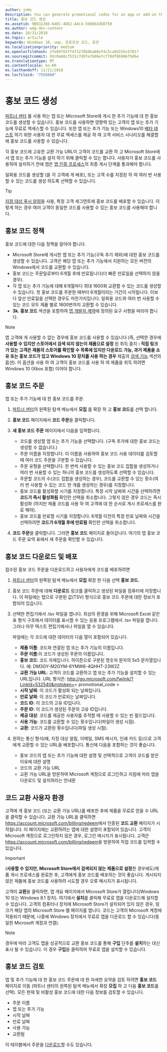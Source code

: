 ```yaml
---
author: jnHs
Description: You can generate promotional codes for an app or add-on that you have published in the Microsoft Store.
title: 홍보 코드 생성
ms.assetid: 9B632266-64EC-4D62-A4C4-55B6643D8750
ms.author: wdg-dev-content
ms.date: 10/31/2018
ms.topic: article
keywords: Windows 10, uwp, 프로모션 코드, 토큰
ms.localizationpriority: medium
ms.openlocfilehash: 2fe89f65ff4f3278b0ba88ef4c5ca9d22bc67817
ms.sourcegitcommit: 93c0a60cf531c7d9fe7b00e7cf78df86906f9d6e
ms.translationtype: MT
ms.contentlocale: ko-KR
ms.lasthandoff: 11/21/2018
ms.locfileid: "7555668"
---
```

# <a name="generate-promotional-codes"></a>홍보 코드 생성


[파트너 센터](https://partner.microsoft.com/dashboard) 를 사용 하는 앱 또는 Microsoft Store에 게시 한 추가 기능에 대 한 홍보 코드를 생성할 수 있습니다. 홍보 코드를 사용하면 영향력 있는 고객이 앱 또는 추가 기능에 무료로 액세스할 수 있습니다. 또한 앱 또는 추가 기능 또는 Windows10 [베타 테스트](beta-testing-and-targeted-distribution.md) 하기 위한 사용자 대 한 무료 액세스를 제공 하 여 고객 서비스 시나리오를 해결할에 홍보 코드를 사용할 수 있습니다. 

각 홍보 코드에 고유한 교환 가능 URL이 고객이 코드를 교환 하 고 Microsoft Store에서 앱 또는 추가 기능을 설치 하기 위해 클릭할 수 있는 합니다.  사용자가 홍보 코드를 사용하여 설치하기 전에 앱은 [앱 인증 프로세스](the-app-certification-process.md)의 최종 게시 단계를 통과해야 합니다.

일회용 코드를 생성할 (을 각 고객에 게 배포), 또는 고객 수를 지정된 하 여 여러 번 사용할 수 있는 코드를 생성 하도록 선택할 수 있습니다.

> [!TIP]
> [지정 대상 푸시 알림](send-push-notifications-to-your-apps-customers.md)을 사용, 특정 고객 세그먼트에 홍보 코드를 배포할 수 있습니다. 이렇게 하는 경우 여러 고객이 동일한 코드를 사용할 수 있는 홍보 코드를 사용해야 합니다.


## <a name="promotional-code-policies"></a>홍보 코드 정책

홍보 코드에 대한 다음 정책을 알아야 합니다.

-   Microsoft Store에 게시한 앱 또는 추가 기능(구독 추가 제외)에 대한 홍보 코드를 생성할 수 있습니다. 고객은 해당 앱 또는 추가 기능에서 지원하는 모든 버전의 Windows에서 코드를 교환할 수 있습니다.
-   홍보 코드는 주문일로부터 6개월 후에 만료됩니다(더 빠른 만료일을 선택하지 않을 경우).
-   각 앱 또는 추가 기능에 대해 6개월마다 최대 1600회 교환할 수 있는 코드를 생성할 수 있습니다. 첫 홍보 코드를 주문한 때부터 6개월이라는 기간이 시작됩니다. 이보다 앞선 만료일을 선택한 경우도 마찬가지입니다. 일회용 코드와 여러 번 사용할 수 있는 코드 모두 제품 별로 1600번까지 교환할 수 있습니다.
-   **3k. 홍보 코드** 섹션을 포함하여 [앱 개발자 계약](https://docs.microsoft.com/legal/windows/agreements/app-developer-agreement)에 정의된 요구 사항을 따라야 합니다.

> [!NOTE]
> 앱 고객에 게 사용할 수 없는 경우에 홍보 코드를 사용할 수 있습니다 (즉, 선택한 경우에 **사용할 수 있지만 스토어에서 검색 되지 않는이 제품으로 설정** 된 취득 중지 **: 직접 링크가 있는 고객은 제품의 스토어를 확인할 수 목록에 있지만 다운로드 가능, 과거 제품을 소유 또는 홍보 코드가 있고 Windows 10 장치를 사용 하는 경우** 제출의 [검색 기능](choose-visibility-options.md#discoverability) 섹션의 옵션). 이 옵션을 사용 하 여 고객이 홍보 코드를 사용 하 여 제품을 취득 하려면 Windows 10 (Xbox 포함) 이어야 합니다.


## <a name="order-promotional-codes"></a>홍보 코드 주문

앱 또는 추가 기능에 대 한 홍보 코드를 주문.

1.  [파트너 센터](https://partner.microsoft.com/dashboard)의 왼쪽된 탐색 메뉴에서 **모집** 를 확장 하 고 **홍보 코드**를 선택 합니다.

2.   **홍보 코드** 페이지에서 **코드 주문**을 클릭합니다.

3.  **새 홍보 코드 주문** 페이지에서 다음을 입력합니다.
    -   코드를 생성할 앱 또는 추가 기능을 선택합니다. (구독 추가에 대한 홍보 코드는 생성할 수 없습니다.)
    -   주문 이름을 지정합니다. 이 이름을 사용하여 홍보 코드 사용 데이터를 검토할 때 여러 코드 주문을 구분할 수 있습니다.
    -   주문 유형을 선택합니다. 한 번씩 사용할 수 있는 홍보 코드 집합을 생성하거나 여러 번 사용할 수 있는 하나의 홍보 코드를 생성하도록 선택할 수 있습니다.
    -   주문할 코드의 수(코드 집합을 생성하는 경우), 코드를 교환할 수 있는 횟수(여러 번 사용할 수 있는 코드 한 개를 생성하는 경우)를 지정합니다.
    -   홍보 코드를 활성화할 시기를 지정합니다. 특정 시작 날짜와 시간을 선택하려면 **코드가 즉시 활성화됨** 확인란 선택을 취소합니다. 그렇지 않은 경우 코드는 즉시 활성화 (하지만 제품 코드를 사용 하 여 고객에 대 한 순서로 게시 프로세스를 완료 해야).
    -   홍보 코드를 만료할 시기를 지정합니다. 6개월 이전의 특정 만료 날짜와 시간을 선택하려면 **코드가 6개월 후에 만료됨** 확인란 선택을 취소합니다.

4.  **코드 주문**을 클릭합니다. 그러면 **홍보 코드** 페이지로 돌아갑니다. 여기의 앱 홍보 코드 주문 요약 표에서 새 주문을 확인할 수 있습니다.


## <a name="download-and-distribute-promotional-codes"></a>홍보 코드 다운로드 및 배포

접수된 홍보 코드 주문을 다운로드하고 사용자에게 코드를 배포하려면

1.  [파트너 센터](https://partner.microsoft.com/dashboard)의 왼쪽된 탐색 메뉴에서 **모집** 확장 한 다음 선택 **홍보 코드.**
2.  홍보 코드 주문에 대해 **다운로드** 링크를 클릭하고 생성된 파일을 컴퓨터에 저장합니다. 이 파일에는 탭으로 구분된 값(TSV) 형식으로 홍보 코드 주문에 대한 정보가 포함되어 있습니다.
3.  선택한 편집기에서 .tsv 파일을 엽니다. 최상의 환경을 위해 Microsoft Excel 같은 표 형식 구조에서 데이터를 표시할 수 있는 응용 프로그램에서 .tsv 파일을 엽니다. 그러나 아무 텍스트 편집기에서나 파일을 열 수 있습니다.

    파일에는 각 코드에 대한 데이터의 다음 열이 포함되어 있습니다.

    -   **제품 이름**: 코드와 연결된 앱 또는 추가 기능의 이름입니다.
    -   **주문 이름**:이 코드가 생성된 주문의 이름입니다.
    -   **홍보 코드**: 코드 자체입니다. 하이픈으로 구분된 영숫자 문자의 5x5 문자열입니다. 예: DM3GY-M2GYM-6YMW6-4QHHT-23W2Z
    -   **교환 가능 URL**: 고객이 코드를 교환하고 앱 또는 추가 기능을 설치할 수 있는 URL입니다. URL 형식은: http://go.microsoft.com/fwlink/?LinkId=532540&mstoken=&lt; promotional_code >
    -   **시작 날짜**: 이 코드가 활성화 되는 날짜입니다.
    -   **만료 날짜**: 이 코드가 만료되는 날짜입니다.
    -   **코드 ID**: 이 코드의 고유 ID입니다.
    -   **주문 ID**: 이 코드가 생성된 주문의 고유 ID입니다.
    -   **제공 대상**: 코드를 제공한 사용자를 추적할 때 사용할 수 있는 빈 필드입니다.
    -   **사용 가능**: 코드를 교환할 수 있는 횟수입니다(파일이 생성 시점).
    -   **교환**: 코드가 교환된 횟수입니다(파일 생성 시점).

4.  원하는 통신 형식(예, 지정 대상 알림, 이메일, SMS 메시지, 인쇄 카드 등)으로 고객에게 교환할 수 있는 URL을 배포합니다. 통신에 다음을 포함하는 것이 좋습니다.
    -   홍보 코드의 앱 또는 추가 기능에 대한 설명 및 선택적으로 고객이 코드를 받은 이유에 대한 설명
    -   코드의 교환 가능 URL
    -   교환 가능 URL을 방문하여 Microsoft 계정으로 로그인하고 지침에 따라 앱을 다운로드 및 설치하라는 안내문


## <a name="code-redemption-user-experience"></a>코드 교환 사용자 환경

고객에 게 홍보 코드 (또는 교환 가능 URL)를 배포한 후에 제품을 무료로 얻을 수 URL을 클릭할 수 있습니다. 교환 가능 URL을 클릭하면 <https://account.microsoft.com/billing/redeem>에서 인증된 **코드 교환** 페이지가 시작됩니다. 이 페이지에는 교환하려는 앱에 대한 설명이 포함되어 있습니다. 고객이 Microsoft 계정으로 로그인하지 않은 경우, 로그인 메시지가 표시됩니다. 고객은 <https://account.microsoft.com/billing/redeem>을 방문하여 직접 코드를 입력할 수 있습니다.

> [!IMPORTANT]
> (**사용할 수 있지만, Microsoft Store에서 검색되지 않는 제품으로 설정**한 경우에도)제품 게시 프로세스를 완료한 후, 고객에게 홍보 코드를 배포하는 것이 좋습니다. 게시되지 않은 제품에 홍보 코드를 사용하려 시도할 경우 오류 메시지가 표시됩니다.

고객이 **교환**을 클릭하면, 앱 개요 페이지에서 Microsoft Store가 열립니다(Windows 10 또는 Windows 8.1 장치). 여기에서 **설치**를 클릭해 무료로 앱을 다운로드해 설치할 수 있습니다. 고객의 컴퓨터나 장치에 Microsoft Store가 설치되어 있지 않은 경우, 링크가 해당 앱의 Microsoft Store 웹 페이지를 엽니다. 코드는 고객의 Microsoft 계정에 적용되기 때문에, 나중에 Windows 장치에서 무료로 앱을 다운로드 할 수 있습니다(동일한 Microsoft 계정과 연결).

> [!NOTE]
> 경우에 따라 고객도 앱을 성공적으로 교환 홍보 코드를 통해 **구입** 단추를 **설치**하는 대신 표시 될 수 있습니다. 이 경우 **구입**을 클릭하여 무료로 앱을 설치할 수 있습니다.


## <a name="review-your-promotional-codes"></a>홍보 코드 검토

앱 및 추가 기능에 대 한 홍보 코드 주문에 대 한 자세한 요약을 검토 하려면 **홍보 코드** 페이지로 이동 (파트너 센터의 왼쪽된 탐색 메뉴에서 확장 **모집** 하 고 다음 **홍보 코드**를 선택). 모든 현재 및 비활성 홍보 코드에 대한 다음 정보를 검토할 수 있습니다.
-   주문 이름
-   앱 또는 추가 기능
-   시작 날짜
-   만료 날짜
-   사용 가능
-   교환됨

이 테이블에서 주문을 [다운로드](#download-and-distribute-promotional-codes)할 수도 있습니다.

 
